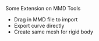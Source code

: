 Some Extension on MMD Tools
- Drag in MMD file to import
- Export curve directly
- Create same mesh for rigid body
